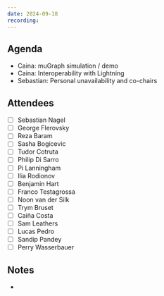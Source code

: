 ```yaml
---
date: 2024-09-18
recording: 
---
```


## Agenda
- Caina: muGraph simulation / demo
- Caina: Interoperability with Lightning
- Sebastian: Personal unavailability and co-chairs

## Attendees
  - [ ] Sebastian Nagel
  - [ ] George Flerovsky
  - [ ] Reza Baram
  - [ ] Sasha Bogicevic
  - [ ] Tudor Cotruta
  - [ ] Philip Di Sarro
  - [ ] Pi Lanningham
  - [ ] Ilia Rodionov
  - [ ] Benjamin Hart
  - [ ] Franco Testagrossa
  - [ ] Noon van der Silk
  - [ ] Trym Bruset
  - [ ] Caiña Costa
  - [ ] Sam Leathers
  - [ ] Lucas Pedro
  - [ ] Sandip Pandey
  - [ ] Perry Wasserbauer

## Notes

-
